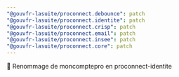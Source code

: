 ```yaml
---
"@gouvfr-lasuite/proconnect.debounce": patch
"@gouvfr-lasuite/proconnect.identite": patch
"@gouvfr-lasuite/proconnect.crisp": patch
"@gouvfr-lasuite/proconnect.email": patch
"@gouvfr-lasuite/proconnect.insee": patch
"@gouvfr-lasuite/proconnect.core": patch
---
```


🚚 Renommage de moncomptepro en proconnect-identite
